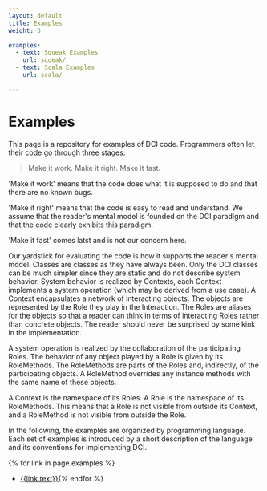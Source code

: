 ```yaml
---
layout: default
title: Examples
weight: 3

examples:
  - text: Squeak Examples
    url: squeak/
  - text: Scala Examples
    url: scala/

---
```


# Examples

This page is a repository for examples of DCI code. Programmers often let their code go through three stages:

> Make it work. Make it right. Make it fast.

'Make it work' means that the code does what it is supposed to do and that there are no known bugs.

'Make it right' means that the code is easy to read and understand. We assume that the reader's mental model is founded on the DCI paradigm and that the code clearly exhibits this paradigm.

'Make it fast' comes latst and is not our concern here.

Our yardstick for evaluating the code is how it supports the reader's mental model. Classes are classes as they have always been. Only the DCI classes can be much simpler since they are static and do not describe system behavior. System behavior is realized by Contexts, each Context implements a system operation (which may be derived from a use case). A Context encapsulates a network of interacting objects. The objects are represented by the Role they play in the Interaction. The Roles are aliases for the objects so that a reader can think in terms of interacting Roles rather than concrete objects. The reader should never be surprised by some kink in the implementation.

A system operation is realized by the collaboration of the participating Roles. The behavior of any object played by a Role is given by its RoleMethods. The RoleMethods are parts of the Roles and, indirectly, of the participating objects. A RoleMethod overrides any instance methods with the same name of these objects. 

A Context is the namespace of its Roles. A Role is the namespace of its RoleMethods. This means that a Role is not visible from outside its Context, and a RoleMethod is not visible from outside the Role.

In the following, the examples are organized by programming language. Each set of examples is introduced by a short description of the language and its conventions for implementing DCI.

{% for link in page.examples %}
- [{{link.text}}]({{link.url}}){% endfor %}
